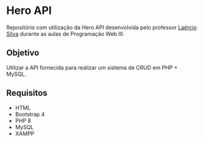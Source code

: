 # Hero API

Repositório com utilização da Hero API desenvolvida pelo professor [Laércio Silva](https://github.com/lndsilva) durante as aulas de Programação Web III.

## Objetivo

Utilizar a API fornecida para realizar um sistema de CRUD em PHP + MySQL. 

## Requisitos

- HTML
- Bootstrap 4
- PHP 8
- MySQL
- XAMPP
